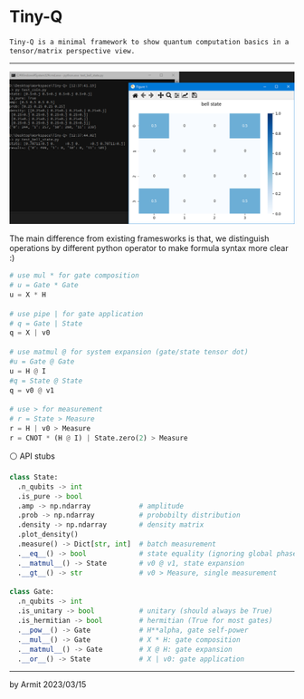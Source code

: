 # Tiny-Q

    Tiny-Q is a minimal framework to show quantum computation basics in a tensor/matrix perspective view.

----

![demo](img/demo.png)


The main difference from existing framesworks is that, 
we distinguish operations by different python operator to make formula syntax more clear :)

```python
# use mul * for gate composition
# u = Gate * Gate
u = X * H

# use pipe | for gate application
# q = Gate | State
q = X | v0

# use matmul @ for system expansion (gate/state tensor dot)
#u = Gate @ Gate
u = H @ I
#q = State @ State
q = v0 @ v1

# use > for measurement
# r = State > Measure
r = H | v0 > Measure
r = CNOT * (H @ I) | State.zero(2) > Measure
```

⚪ API stubs

```python
class State:
  .n_qubits -> int
  .is_pure -> bool
  .amp -> np.ndarray            # amplitude
  .prob -> np.ndarray           # probobilty distribution
  .density -> np.ndarray        # density matrix
  .plot_density()
  .measure() -> Dict[str, int]  # batch measurement
  .__eq__() -> bool             # state equality (ignoring global phase)
  .__matmul__() -> State        # v0 @ v1, state expansion
  .__gt__() -> str              # v0 > Measure, single measurement

class Gate:
  .n_qubits -> int
  .is_unitary -> bool           # unitary (should always be True)
  .is_hermitian -> bool         # hermitian (True for most gates)
  .__pow__() -> Gate            # H**alpha, gate self-power
  .__mul__() -> Gate            # X * H: gate composition
  .__matmul__() -> Gate         # X @ H: gate expansion
  .__or__() -> State            # X | v0: gate application
```

----

by Armit
2023/03/15 
